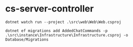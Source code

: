 # cs-server-controller
```
dotnet watch run --project .\src\web\Web\Web.csproj
```

```
dotnet ef migrations add AddedChatCommands -p .\src\instance\Infrastructure\Infrastructure.csproj -o Database/Migrations
```